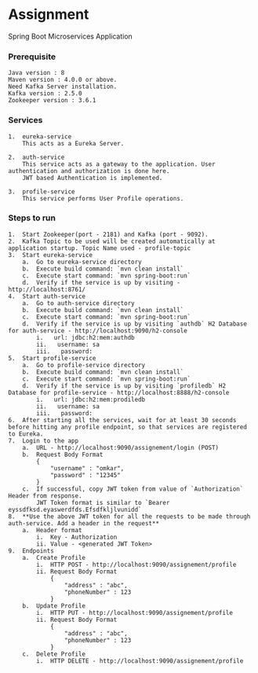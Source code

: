 # Assignment
Spring Boot Microservices Application

### Prerequisite
    Java version : 8
    Maven version : 4.0.0 or above.
    Need Kafka Server installation.
	Kafka version : 2.5.0
	Zookeeper version : 3.6.1

### Services
    1.  eureka-service
        This acts as a Eureka Server.
    
    2.  auth-service
        This service acts as a gateway to the application. User authentication and authorization is done here. 
        JWT based Authentication is implemented.
        
    3.  profile-service
        This service performs User Profile operations.

### Steps to run
    1.  Start Zookeeper(port - 2181) and Kafka (port - 9092).
    2.  Kafka Topic to be used will be created automatically at application startup. Topic Name used - profile-topic
    3.  Start eureka-service
        a.  Go to eureka-service directory
        b.  Execute build command: `mvn clean install`
        c.  Execute start command: `mvn spring-boot:run`
        d.  Verify if the service is up by visiting - http://localhost:8761/
    4.  Start auth-service
        a.  Go to auth-service directory
        b.  Execute build command: `mvn clean install`
        c.  Execute start command: `mvn spring-boot:run`
        d.  Verify if the service is up by visiting `authdb` H2 Database for auth-service - http://localhost:9090/h2-console
            i.   url: jdbc:h2:mem:authdb
            ii.   username: sa
            iii.   password:
    5.  Start profile-service
        a.  Go to profile-service directory
        b.  Execute build command: `mvn clean install`
        c.  Execute start command: `mvn spring-boot:run`
        d.  Verify if the service is up by visiting `profiledb` H2 Database for profile-service - http://localhost:8888/h2-console
            i.   url: jdbc:h2:mem:prodiledb
            ii.   username: sa
            iii.   password:
    6.  After starting all the services, wait for at least 30 seconds before hitting any profile endpoint, so that services are registered to Eureka.
    7.  Login to the app
        a.  URL - http://localhost:9090/assignement/login (POST)
        b.  Request Body Format
            {
	            "username" : "omkar",
	            "password" : "12345"
            }
        c.  If successful, copy JWT token from value of `Authorization` Header from response.
            JWT Token format is similar to `Bearer eyssdfksd.eyaswerdfds.Efsdfkljlvunidd`
    8.  **Use the above JWT token for all the requests to be made through auth-service. Add a header in the request**
        a.  Header format
            i.  Key - Authorization
            ii. Value - <generated JWT Token>
    9.  Endpoints
        a.  Create Profile
            i.  HTTP POST - http://localhost:9090/assignement/profile
            ii. Request Body Format
                {
                    "address" : "abc",
	                "phoneNumber" : 123
                }
        b.  Update Profile
            i.  HTTP PUT - http://localhost:9090/assignement/profile
            ii. Request Body Format
                {
                    "address" : "abc",
	                "phoneNumber" : 123
                }
        c.  Delete Profile
            i.  HTTP DELETE - http://localhost:9090/assignement/profile
        